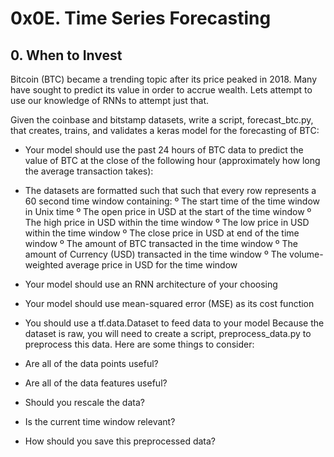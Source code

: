 # 0x0E. Time Series Forecasting

## 0. When to Invest
Bitcoin (BTC) became a trending topic after its price peaked in 2018. Many have sought to predict its value in order to accrue wealth. Lets attempt to use our knowledge of RNNs to attempt just that.

Given the coinbase and bitstamp datasets, write a script, forecast_btc.py, that creates, trains, and validates a keras model for the forecasting of BTC:

- Your model should use the past 24 hours of BTC data to predict the value of BTC at the close of the following hour (approximately how long the average transaction takes):
- The datasets are formatted such that such that every row represents a 60 second time window containing:
	º The start time of the time window in Unix time
	º The open price in USD at the start of the time window
	º The high price in USD within the time window
	º The low price in USD within the time window
	º The close price in USD at end of the time window
	º The amount of BTC transacted in the time window
	º The amount of Currency (USD) transacted in the time window
	º The volume-weighted average price in USD for the time window
- Your model should use an RNN architecture of your choosing
- Your model should use mean-squared error (MSE) as its cost function
- You should use a tf.data.Dataset to feed data to your model
Because the dataset is raw, you will need to create a script, preprocess_data.py to preprocess this data. Here are some things to consider:

- Are all of the data points useful?
- Are all of the data features useful?
- Should you rescale the data?
- Is the current time window relevant?
- How should you save this preprocessed data?
